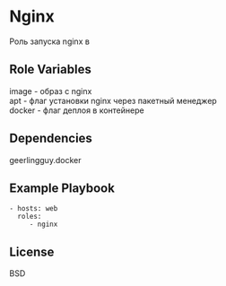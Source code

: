 Nginx
=========

Роль запуска nginx в

Role Variables
--------------

image - образ с nginx  
apt - флаг установки nginx через пакетный менеджер  
docker - флаг деплоя в контейнере

Dependencies
------------

geerlingguy.docker

Example Playbook
----------------

    - hosts: web
      roles:
         - nginx

License
-------

BSD

